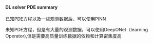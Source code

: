 #### DL solver PDE summary





已知PDE方程以及一些观测数据后，可以使用PINN

未知PDE方程，但是有大量的观测数据，可以使用DeepONet（learning Operator),但是需要高质量训练数据的依赖和计算密集度高